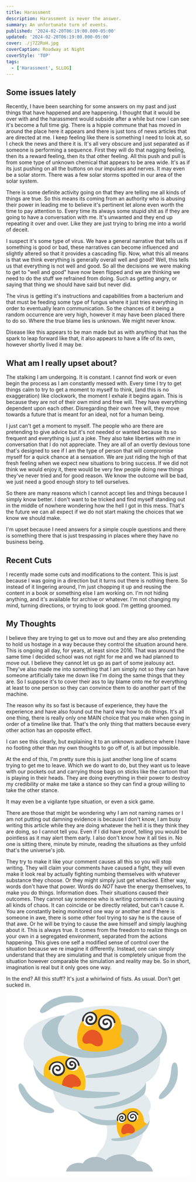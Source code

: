 ```yaml
---
title: Harassment
description: Harassment is never the answer.
summary: An unfortunate turn of events.
published: '2024-02-20T06:19:00.000-05:00'
updated: '2024-02-20T06:19:00.000-05:00'
cover: ./j7Z2RoH.jpg
coverCaption: Roadway at Night
coverStyle: 'TOP'
tags:
  - ['Harassment', SLLOG]
---
```

<script lang="ts">
  import Youtube from '$lib/components/youtube.svelte'
  import Custom from '$custom/custom.svelte'
  const const_variable = 999;

  import Folder from '$lib/components/folder.svelte'

  let configFolder = [
    { name: 'QWER.config.js', icon: 'i-vscode-icons-file-type-typescript-official' },
    { name: 'site.ts', icon: 'i-bxs-file-js' }
  ]
</script>

## Some issues lately

Recently, I have been searching for some answers on my past and just things that have happened and are happening. I thought that it would be over with and the harassment would subside after a while but now I can see it's become a full time gig. There is a hippie commune that has moved in around the place here it appears and there is just tons of news articles that are directed at me. I keep feeling like there is something I need to look at, so I check the news and there it is. It's all very obscure and just separated as if someone is performing a sequence. First they will do that nagging feeling, then its a reward feeling, then its that other feeling. All this push and pull is from some type of unknown chemical that appears to be area wide. It's as if its just pushing on all the buttons on our impulses and nerves. It may even be a solar storm. There was a few solar storms spotted in our area of the solar system.  

There is some definite activity going on that they are telling me all kinds of things are true. So this means its coming from an authority who is abusing their power in leading me to believe it's pertinent let alone even worth the time to pay attention to. Every time its always some stupid shit as if they are going to have a conversation with me. It's unwanted and they end up repeating it over and over. Like they are just trying to bring me into a world of deceit.  

I suspect it's some type of virus. We have a general narrative that tells us if something is good or bad, these narratives can become influenced and slightly altered so that it provides a cascading flip. Now, what this all means is that we think everything is generally overall well and good? Well, this tells us that everything is not well and good. So all the decisions we were making to get to "well and good" have now been flipped and we are thinking we need to do the stuff we refrained from doing. Such as getting angry, or saying that thing we should have said but never did.  

The virus is getting it's instructions and capabilities from a bacterium and that must be feeding some type of fungus where it just tries everything in order to eventually learn communication. So the chances of it being a random occurrence are very high, however it may have been placed there to do so. Where the true blame lies is unknown. We might never know.  

Disease like this appears to be man made but as with anything that has the spark to leap forward like that, it also appears to have a life of its own, however shortly lived it may be.  

## What am I really upset about?

The stalking I am undergoing. It is constant. I cannot find work or even begin the process as I am constantly messed with. Every time I try to get things calm to try to get a moment to myself to think, (and this is no exaggeration) like clockwork, the moment I exhale it begins again. This is because they are not of their own mind and free will. They have everything dependent upon each other. Disregarding their own free will, they move towards a future that is meant for an ideal, not for a human being.  

I just can't get a moment to myself. The people who are there are pretending to give advice but it's not needed or wanted because its so frequent and everything is just a joke. They also take liberties with me in conversation that I do not appreciate. They are all of an overtly devious tone that's designed to see if I am the type of person that will compromise myself for a quick chance at a sensation. We are just riding the high of that fresh feeling when we expect new situations to bring success. If we did not think we would enjoy it, there would be very few people doing new things they've never tried and for good reason. We know the outcome will be bad, we just need a good enough story to tell ourselves.  

So there are many reasons which I cannot accept lies and things because I simply know better. I don't want to be tricked and find myself standing out in the middle of nowhere wondering how the hell I got in this mess. That's the future we can all expect if we do not start making the choices that we know we should make.  

I'm upset because I need answers for a simple couple questions and there is something there that is just trespassing in places where they have no business being.  

## Recent Cuts

I recently made some cuts and modifications to the content. This is just because I was going in a direction but it turns out there is nothing there. So instead of it lingering around, I'm just chopping it up and reusing the content in a book or something else I am working on. I'm not hiding anything, and it's available for archive or whatever. I'm not changing my mind, turning directions, or trying to look good. I'm getting groomed.  

## My Thoughts 

I believe they are trying to get us to move out and they are also pretending to hold us hostage in a way because they control the situation around here. This is ongoing all day, for years, at least since 2016. That was around the same time I decided school was not right for me and we had planned to move out. I believe they cannot let us go as part of some jealousy act. They've also made me into something that I am simply not so they can have someone artificially take me down like I'm doing the same things that they are. So I suppose it's to cover their ass to lay blame onto me for everything at least to one person so they can convince them to do another part of the machine.  

The reason why its so fast is because of experience, they have the experience and have also found out the hard way how to do things. It's all one thing, there is really only one MAIN choice that you make when going in order of a timeline like that. That's the only thing that matters because every other action has an opposite effect.  

I can see this clearly, but explaining it to an unknown audience where I have no footing other than my own thoughts to go off of, is all but impossible.  

At the end of this, I'm pretty sure this is just another long line of scams trying to get me to leave. Which we do want to do, but they want us to leave with our pockets out and carrying those bags on sticks like the cartoon that is playing in their heads. They are doing everything in their power to destroy my credibility or make me take a stance so they can find a group willing to take the other stance.  

It may even be a vigilante type situation, or even a sick game.  

There are those that might be wondering why I am not naming names or I am not putting out damning evidence is because I don't know, I am busy writing this article while they are doing whatever the hell it is they think they are doing, so I cannot tell you. Even if I did have proof, telling you would be pointless as it may alert them early. I also don't know how it all ties in. No one is sitting there, minute by minute, reading the situations as they unfold that's the universe's job.  

They try to make it like your comment causes all this so you will stop writing. They will claim your comments have caused a fight, they will even make it look real by actually fighting numbing themselves with whatever substance they choose. Or they might simply just get whacked. Either way, words don't have that power. Words do *NOT* have the energy themselves, to make you do things. Information does. Their situations caused their outcomes. They cannot say someone who is writing comments is causing all kinds of chaos. It can coincide or be directly related, but can't cause it. You are constantly being monitored one way or another and if there is someone in awe, there is some other fool trying to say he is the cause of that awe. Or he will be trying to cause the awe himself and simply laughing about it. This is always true. It comes from the freedom to realize things on your own in a segregated environment, separated from the actions happening. This gives one self a modified sense of control over the situation because we re imagine it differently. Instead, one can simply understand that they are simulating and that is completely unique from the situation however comparable the simulation and reality may be. So in short, imagination is real but it only goes one way.  

In the end? All this stuff? It's just a whirlwind of fists. As usual. Don't get sucked in.  

![whirlwind](u1fa84_u1f32a-ufe0f.png)  

<Youtube id="w0cDJ2kzQiM" />
